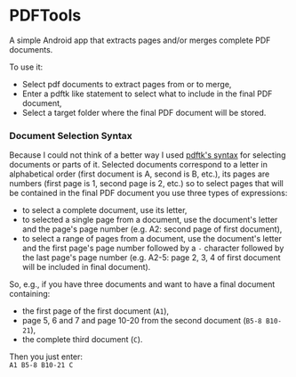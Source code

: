 # PDFTools

A simple Android app that extracts pages and/or merges complete PDF documents.  

To use it:  
- Select pdf documents to extract pages from or to merge,  
- Enter a pdftk like statement to select what to include in the final PDF document,  
- Select a target folder where the final PDF document will be stored.  

### Document Selection Syntax
Because I could not think of a better way I used [pdftk's syntax](https://www.pdflabs.com/docs/pdftk-cli-examples/) for selecting documents or parts of it. Selected documents correspond to a letter in alphabetical order (first document is A, second is B, etc.), its pages are numbers (first page is 1, second page is 2, etc.) so to select pages that will be contained in the final PDF document you use three types of expressions:  
- to select a complete document, use its letter,  
- to selected a single page from a document, use the document's letter and the page's page number (e.g. A2: second page of first document),  
- to select a range of pages from a document, use the document's letter and the first page's page number followed by a `-` character followed by the last page's page number (e.g. A2-5: page 2, 3, 4 of first document will be included in final document).  
  
So, e.g., if you have three documents and want to have a final document containing:
- the first page of the first document (`A1`),  
- page 5, 6 and 7 and page 10-20 from the second document (`B5-8 B10-21`),  
- the complete third document (`C`).  

Then you just enter:  
`A1 B5-8 B10-21 C`  


